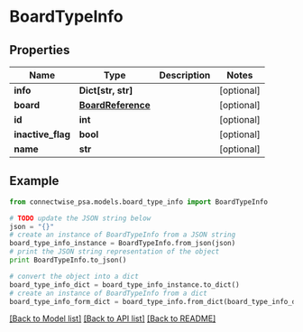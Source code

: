 # BoardTypeInfo


## Properties
Name | Type | Description | Notes
------------ | ------------- | ------------- | -------------
**info** | **Dict[str, str]** |  | [optional] 
**board** | [**BoardReference**](BoardReference.md) |  | [optional] 
**id** | **int** |  | [optional] 
**inactive_flag** | **bool** |  | [optional] 
**name** | **str** |  | [optional] 

## Example

```python
from connectwise_psa.models.board_type_info import BoardTypeInfo

# TODO update the JSON string below
json = "{}"
# create an instance of BoardTypeInfo from a JSON string
board_type_info_instance = BoardTypeInfo.from_json(json)
# print the JSON string representation of the object
print BoardTypeInfo.to_json()

# convert the object into a dict
board_type_info_dict = board_type_info_instance.to_dict()
# create an instance of BoardTypeInfo from a dict
board_type_info_form_dict = board_type_info.from_dict(board_type_info_dict)
```
[[Back to Model list]](../README.md#documentation-for-models) [[Back to API list]](../README.md#documentation-for-api-endpoints) [[Back to README]](../README.md)


